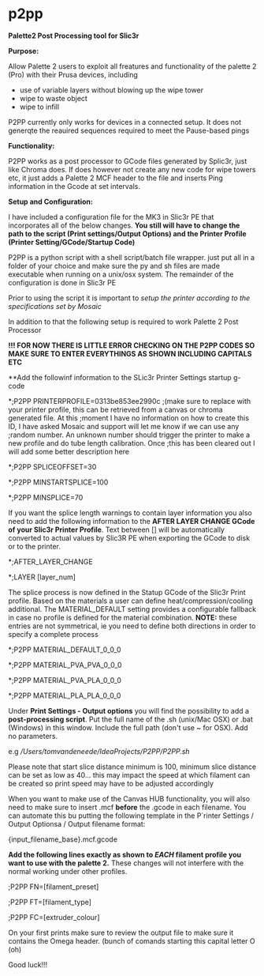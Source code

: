 # p2pp
**Palette2 Post Processing tool for Slic3r**


**Purpose:**

Allow Palette 2 users to exploit all freatures and functionality of the palette 2 (Pro) with their Prusa devices, including

- use of variable layers without blowing up the wipe tower
- wipe to waste object
- wipe to infill

P2PP currently only works for devices in a connected setup.  It does not generqte the reauired sequences required to meet the Pause-based pings

**Functionality:**

P2PP works as a post processor to GCode files generated by Splic3r, just like Chroma does.   If does however not create any new code for wipe towers etc, it just adds a Palette 2 MCF header to the file and inserts Ping information in the Gcode at set intervals.  

**Setup and Configuration:**

I have included a configuration file for the MK3 in Slic3r PE that incorporates all of the below changes.  **You still will have to change the path to the script (Print settings/Output Options) and the Printer Profile (Printer Setting/GCode/Startup Code)**  

P2PP is a python script with a  shell script/batch file wrapper.  just put all in a folder of your choice and make sure the py and sh files are made executable when running on a unix/osx system.   The remainder of the configuration is done in Slic3r PE

Prior to using the script it is important to *setup the printer according to the specifications set by Mosaic* <LINK>

In addition to that the following setup is required to work Palette 2 Post Processor

**!!! FOR NOW THERE IS LITTLE ERROR CHECKING ON THE P2PP CODES SO MAKE SURE TO ENTER EVERYTHINGS AS SHOWN INCLUDING CAPITALS ETC**


**Add the followinf information to the SLic3r Printer Settings startup g-code

*;P2PP PRINTERPROFILE=0313be853ee2990c 
;(make sure to replace with your printer profile, this can be retrieved from a canvas or chroma generated file.   At this ;moment I have no information on how to create this ID, I have asked Mosaic and support will let me know if we can use any ;random number.   An unknown number should trigger the printer to make a new profile and do tube length calibration.  Once ;this has been cleared out I will add some better description here

*;P2PP SPLICEOFFSET=30

*;P2PP MINSTARTSPLICE=100

*;P2PP MINSPLICE=70


If you want the splice length warnings to contain layer information you also need to add the following information to the **AFTER LAYER CHANGE GCode of your Slic3r Printer Profile**.  Text between [] will be automatically converted to actual values by Slic3R PE when exporting the GCode to disk or to the printer.

*;AFTER_LAYER_CHANGE

*;LAYER [layer_num]

The splice process is now defined in the Statup GCode of the Slic3r Print profile.  Based on the materials a user can define heat/compression/cooling additional.  The MATERIAL_DEFAULT setting provides a configurable fallback in case no profile is defined for the material combination.   **NOTE:**  these entries are not symmetrical, ie you need to define both directions in order to specify a complete process


*;P2PP MATERIAL_DEFAULT_0_0_0

*;P2PP MATERIAL_PVA_PVA_0_0_0

*;P2PP MATERIAL_PVA_PLA_0_0_0

*;P2PP MATERIAL_PLA_PLA_0_0_0


Under **Print Settings - Output options** you will find the possibility to add a **post-processing script**.  Put the full name of the .sh (unix/Mac OSX) or .bat  (Windows) in this window.  Include the full path (don't use ~ for OSX).  Add no parameters.

e.g */Users/tomvandeneede/IdeaProjects/P2PP/P2PP.sh*


Please note that start slice distance minimum is 100, minimum slice distance can be set as low as 40... this may impact the speed at which filament can be created so print speed may have to be adjusted accordingly


When you want to make use of the Canvas HUB functionality, you will also need to make sure to insert .mcf **before** the .gcode in each filename.  You can automate this bu putting the following template in the P`rinter Settings / Output Optionsa / Output filename format:

{input_filename_base}.mcf.gcode

**Add the following lines exactly as shown to *EACH* filament profile you want to use with the palette 2.**
These changes will not interfere with the normal working under other profiles.

;P2PP FN=[filament_preset]

;P2PP FT=[filament_type]

;P2PP FC=[extruder_colour]


On your first prints make sure to review the output file to make sure it contains the Omega header. (bunch of comands starting this capital letter O (oh)



Good luck!!!



